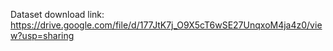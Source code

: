 Dataset download link: https://drive.google.com/file/d/177JtK7j_O9X5cT6wSE27UnqxoM4ja4z0/view?usp=sharing

